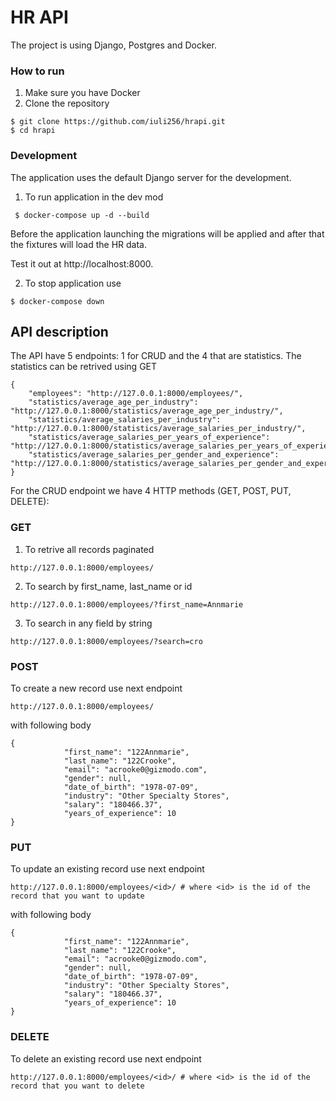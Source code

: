 # HR API

The project is using Django, Postgres and Docker.

### How to run
1. Make sure you have Docker
2. Clone the repository
```
$ git clone https://github.com/iuli256/hrapi.git
$ cd hrapi
```
### Development
The application uses the default Django server for the development.

1. To run application in the dev mod
```
 $ docker-compose up -d --build
 ```
Before the application launching the migrations will be applied and after that the fixtures will load the HR data.

Test it out at http://localhost:8000.

2. To stop application use
```
$ docker-compose down
```

## API description
The API have 5 endpoints: 1 for CRUD and the 4 that are statistics. The statistics can be retrived using GET

```
{
    "employees": "http://127.0.0.1:8000/employees/",
    "statistics/average_age_per_industry": "http://127.0.0.1:8000/statistics/average_age_per_industry/",
    "statistics/average_salaries_per_industry": "http://127.0.0.1:8000/statistics/average_salaries_per_industry/",
    "statistics/average_salaries_per_years_of_experience": "http://127.0.0.1:8000/statistics/average_salaries_per_years_of_experience/",
    "statistics/average_salaries_per_gender_and_experience": "http://127.0.0.1:8000/statistics/average_salaries_per_gender_and_experience/"
}
```
For the CRUD endpoint we have 4 HTTP methods (GET, POST, PUT, DELETE):

### GET

1. To retrive all records paginated
```angular2html
http://127.0.0.1:8000/employees/
```
2. To search by first_name, last_name or id
```angular2html
http://127.0.0.1:8000/employees/?first_name=Annmarie
```
3. To search in any field by string
```angular2html
http://127.0.0.1:8000/employees/?search=cro
```
### POST
To create a new record use next endpoint
```angular2html
http://127.0.0.1:8000/employees/
```
with following body
```angular2html
{
            "first_name": "122Annmarie",
            "last_name": "122Crooke",
            "email": "acrooke0@gizmodo.com",
            "gender": null,
            "date_of_birth": "1978-07-09",
            "industry": "Other Specialty Stores",
            "salary": "180466.37",
            "years_of_experience": 10
}
```
### PUT
To update an existing record use next endpoint
```
http://127.0.0.1:8000/employees/<id>/ # where <id> is the id of the record that you want to update
```
with following body
```angular2html
{
            "first_name": "122Annmarie",
            "last_name": "122Crooke",
            "email": "acrooke0@gizmodo.com",
            "gender": null,
            "date_of_birth": "1978-07-09",
            "industry": "Other Specialty Stores",
            "salary": "180466.37",
            "years_of_experience": 10
}
```
### DELETE
To delete an existing record use next endpoint
```
http://127.0.0.1:8000/employees/<id>/ # where <id> is the id of the record that you want to delete
```
